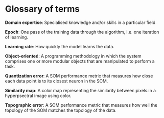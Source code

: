 # Glossary of terms

**Domain expertise**: Specialised knowledge and/or skills in a particular field.

**Epoch**: One pass of the training data through the algorithm, i.e. one iteration of learning.

**Learning rate**: How quickly the model learns the data.

**Object-oriented**: A programming methodology in which the system comprises one or more modular objects that
are manipulated to perform a task.

**Quantization error**: A SOM performance metric that measures how close each data point is to its closest neuron in the SOM.

**Similarity map**: A color map representing the similarity between pixels in a hyperpsectral image using color.

**Topographic error**: A SOM performance metric that measures how well the topology of the SOM matches the topology
of the data.






